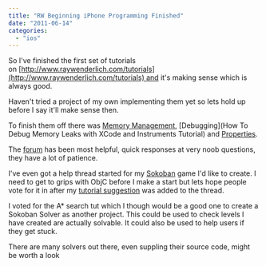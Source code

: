```yaml
---
title: "RW Beginning iPhone Programming Finished"
date: "2011-06-14"
categories: 
  - "ios"
---
```


So I've finished the first set of tutorials on [http://www.raywenderlich.com/tutorials](http://www.raywenderlich.com/tutorials) and it's making sense which is always good.

Haven't tried a project of my own implementing them yet so lets hold up before I say it'll make sense then.

To finish them off there was [Memory Management](http://www.raywenderlich.com/2657/memory-management-in-objective-c-tutorial), [Debugging](How To Debug Memory Leaks with XCode and Instruments Tutorial) and [Properties](http://www.raywenderlich.com/2712/using-properties-in-objective-c-tutorial).

The [forum](http://www.raywenderlich.com/forums) has been most helpful, quick responses at very noob questions, they have a lot of patience.

I've even got a help thread started for my [Sokoban](http://www.raywenderlich.com/forums/viewtopic.php?f=2&t=499&p=3669#p3669) game I'd like to create. I need to get to grips with ObjC before I make a start but lets hope people vote for it in after my [tutorial suggestion](http://www.raywenderlich.com/forums/viewtopic.php?f=2&t=284) was added to the thread.

I voted for the A\* search tut which I though would be a good one to create a Sokoban Solver as another project. This could be used to check levels I have created are actually solvable. It could also be used to help users if they get stuck.

There are many solvers out there, even suppling their source code, might be worth a look
